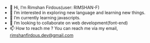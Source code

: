 - 👋 Hi, I’m Rimshan Firdous(user: RIMSHAN-F)
- 👀 I’m interested in exploring new language and learning new things.
- 🌱 I’m currently learning javascripts.
- 💞️ I’m looking to collaborate on web development(font-end)
- 📫 How to reach me ? You can reach me via my email, rimshanfirdous.dev@gmail.com

<!---
RIMSHAN-F/RIMSHAN-F is a ✨ special ✨ repository because its `README.md` (this file) appears on your GitHub profile.
You can click the Preview link to take a look at your changes.
--->
